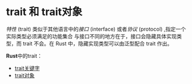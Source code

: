 # trait 和 trait对象

*特性* (trait) 类似于其他语言中的*接口* (interface) 或者*协议* (protocol) ,指定一个实际类型必须满足的功能集合
与接口不同的地方在于，接口会隐藏具体实现类型，而 trait 不会。在 Rust 中，隐藏实现类型可以由泛型配合 trait 作出。

**Rust**中的trait：

* [trait关键字](trait.md)
* [trait对象](trait-object.md)

